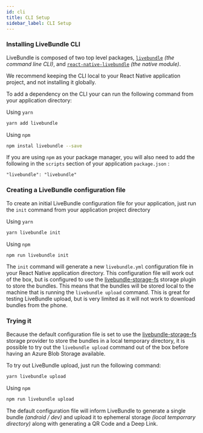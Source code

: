 ```yaml
---
id: cli
title: CLI Setup
sidebar_label: CLI Setup
---
```


### Installing LiveBundle CLI

LiveBundle is composed of two top level packages, [`livebundle`](https://github.com/electrode-io/livebundle) *(the command line CLI)*, and [`react-native-livebundle`](https://github.com/electrode-io/react-native-livebunde) *(the native module)*.

We recommend keeping the CLI local to your React Native application project, and not installing it globally.

To add a dependency on the CLI your can run the following command from your application directory:

Using `yarn`

```bash
yarn add livebundle
```

Using `npm`

```bash
npm instal livebundle --save
```

If you are using `npm` as your package manager, you will also need to add the following in the `scripts` section of your application `package.json` :

```
"livebundle": "livebundle"
```

### Creating a LiveBundle configuration file

To create an initial LiveBundle configuration file for your application, just run the `init` command from your application project directory

Using `yarn`

```bash
yarn livebundle init
```

Using `npm`

```bash
npm run livebundle init
```

The `init` command will generate a new `livebundle.yml` configuration file in your React Native application directory.
This configuration file will work out of the box, but is configured to use the [livebundle-storage-fs](https://github.com/electrode-io/livebundle/tree/master/packages/livebundle-storage-fs) storage plugin to store the bundles. This means that the bundles will be stored local to the machine that is running the `livebundle upload` command. This is great for testing LiveBundle upload, but is very limited as it will not work to download bundles from the phone.

### Trying it

Because the default configuration file is set to use the [livebundle-storage-fs](https://github.com/electrode-io/livebundle/tree/master/packages/livebundle-storage-fs) storage provider to store the bundles in a local temporary directory, it is possible to try out the `livebundle upload` command out of the box before having an Azure Blob Storage available.

To try out LiveBundle upload, just run the following command:

```bash
yarn livebundle upload
```

Using `npm`

```bash
npm run livebundle upload
```

The default configuration file will inform LiveBundle to generate a single bundle *(android / dev)* and upload it to ephemeral storage *(local temporrary directory)* along with generating a QR Code and a Deep Link.
